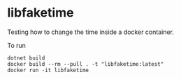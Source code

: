 # libfaketime

Testing how to change the time inside a docker container.

To run

```
dotnet build
docker build --rm --pull . -t "libfaketime:latest"
docker run -it libfaketime
```
